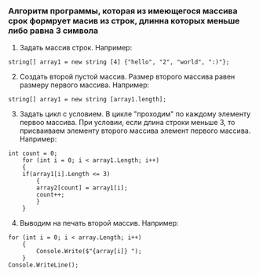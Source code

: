 ### Алгоритм программы, которая из имеющегося массива срок формрует масив из строк, длинна которых меньше либо равна 3 символа ###

1. Задать массив строк. Например:

```
string[] array1 = new string [4] {"hello", "2", "world", ":)"};
```

2.  Создать второй пустой массив. Размер второго массива равен размеру первого массива. Например:

```
string[] array1 = new string [array1.length];
```

3. Задать цикл с условием. В цикле "проходим" по каждому элементу первоо массива. При условии, если длина строки меньше 3, то присваиваем элементу второго массива элемент первого массива. Например:

```
int count = 0;
    for (int i = 0; i < array1.Length; i++)
    {
    if(array1[i].Length <= 3)
        {
        array2[count] = array1[i];
        count++;
        }
    }
```

4. Выводим на печать второй массив. Например:

```
for (int i = 0; i < array.Length; i++)
    {
        Console.Write($"{array[i]} ");
    }
Console.WriteLine();
```
